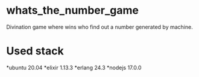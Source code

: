# whats_the_number_game
Divination game where wins who find out a number generated by machine.

# Used stack
*ubuntu
  20.04
*elixir
  1.13.3
*erlang
  24.3
*nodejs
  17.0.0
